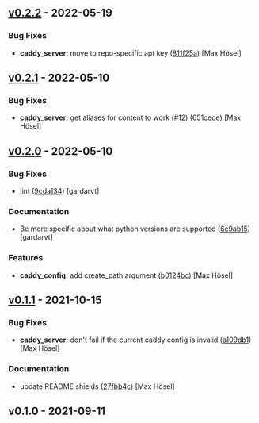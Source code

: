 
<a name="v0.2.2"></a>
## [v0.2.2] - 2022-05-19
### Bug Fixes
- **caddy_server:** move to repo-specific apt key ([811f25a](https://github.com/maxhoesel/ansible-collection-caddy/commit/811f25a)) [Max Hösel]


<a name="v0.2.1"></a>
## [v0.2.1] - 2022-05-10
### Bug Fixes
- **caddy_server:** get aliases for content to work ([#12](https://github.com/maxhoesel/ansible-collection-caddy/issues/12)) ([651cede](https://github.com/maxhoesel/ansible-collection-caddy/commit/651cede)) [Max Hösel]


<a name="v0.2.0"></a>
## [v0.2.0] - 2022-05-10
### Bug Fixes
- lint ([9cda134](https://github.com/maxhoesel/ansible-collection-caddy/commit/9cda134)) [gardarvt]

### Documentation
- Be more specific about what python versions are supported ([6c9ab15](https://github.com/maxhoesel/ansible-collection-caddy/commit/6c9ab15)) [gardarvt]

### Features
- **caddy_config:** add create_path argument ([b0124bc](https://github.com/maxhoesel/ansible-collection-caddy/commit/b0124bc)) [Max Hösel]


<a name="v0.1.1"></a>
## [v0.1.1] - 2021-10-15
### Bug Fixes
- **caddy_server:** don't fail if the current caddy config is invalid ([a109db1](https://github.com/maxhoesel/ansible-collection-caddy/commit/a109db1)) [Max Hösel]

### Documentation
- update README shields ([27fbb4c](https://github.com/maxhoesel/ansible-collection-caddy/commit/27fbb4c)) [Max Hösel]


<a name="v0.1.0"></a>
## v0.1.0 - 2021-09-11

[v0.2.2]: https://github.com/maxhoesel/ansible-collection-caddy/compare/v0.2.1...v0.2.2
[v0.2.1]: https://github.com/maxhoesel/ansible-collection-caddy/compare/v0.2.0...v0.2.1
[v0.2.0]: https://github.com/maxhoesel/ansible-collection-caddy/compare/v0.1.1...v0.2.0
[v0.1.1]: https://github.com/maxhoesel/ansible-collection-caddy/compare/v0.1.0...v0.1.1

